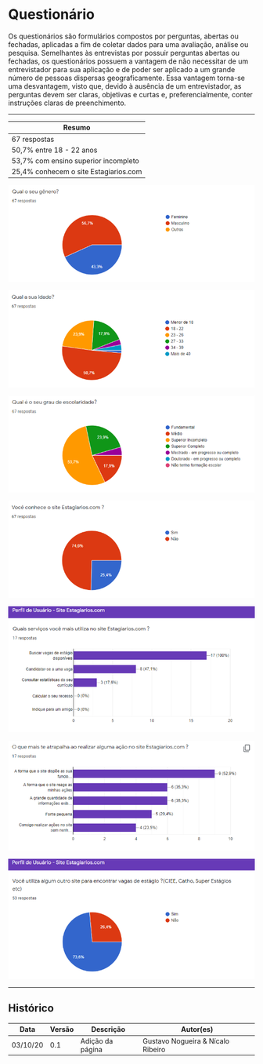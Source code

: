 # Questionário

Os questionários são formulários compostos por perguntas, abertas ou fechadas, aplicadas a fim de coletar dados para uma avaliação, análise ou pesquisa. Semelhantes às entrevistas por possuir perguntas abertas ou fechadas, os questionários possuem a vantagem de não necessitar de um entrevistador para sua aplicação e de poder ser aplicado a um grande número de pessoas dispersas geograficamente. Essa vantagem torna-se uma desvantagem, visto que, devido à ausência de um entrevistador, as perguntas devem ser claras, objetivas e curtas e, preferencialmente, conter instruções claras de preenchimento.

---

| Resumo                                |
| ------------------------------------- |
| 67 respostas                          |
| 50,7% entre 18 - 22 anos              |
| 53,7% com ensino superior incompleto  |
| 25,4% conhecem o site Estagiarios.com |

![Quest1](./images/questionario/questionario-01.png)

![Quest1](./images/questionario/questionario-02.png)

![Quest1](./images/questionario/questionario-03.png)

![Quest1](./images/questionario/questionario-04.png)

![Quest1](./images/questionario/questionario-05.png)

![Quest1](./images/questionario/questionario-06.png)

![Quest1](./images/questionario/questionario-07.png)

---

## Histórico

| Data     | Versão | Descrição        | Autor(es)                         |
| -------- | ------ | ---------------- | --------------------------------- |
| 03/10/20 | 0.1    | Adição da página | Gustavo Nogueira & Nícalo Ribeiro |
